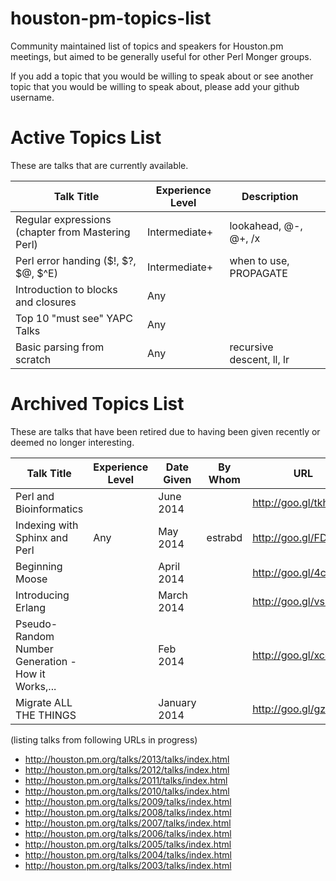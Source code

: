 houston-pm-topics-list
======================

Community maintained list of topics and speakers for Houston.pm meetings, but aimed to be generally useful for other Perl Monger groups.

If you add a topic that you would be willing to speak about or see another topic that you would be willing to speak about, please add your github username.

Active Topics List
==================

These are talks that are currently available.

| Talk Title                                         | Experience Level  | Description                |   |
|----------------------------------------------------|-------------------|----------------------------|---|
| Regular expressions (chapter from Mastering Perl)  | Intermediate+     | lookahead, @-, @+, /x      |   |
| Perl error handing ($!, $?, $@, $^E)               | Intermediate+     | when to use, PROPAGATE     |   |
| Introduction to blocks and closures                | Any               |                            |   |
| Top 10 "must see" YAPC Talks                       | Any               |                            |   | 
| Basic parsing from scratch                         | Any               | recursive descent, ll, lr  |   | 

Archived Topics List
====================

These are talks that have been retired due to having been given recently or deemed no longer interesting.

| Talk Title                                         | Experience Level  | Date Given   | By Whom  | URL                  |
|----------------------------------------------------|-------------------|--------------|----------|----------------------|
| Perl and Bioinformatics                            |                   | June 2014    |          | http://goo.gl/tkhonM |
| Indexing with Sphinx and Perl                      | Any               | May 2014     | estrabd  | http://goo.gl/FDGHSy | 
| Beginning Moose                                    |                   | April 2014   |          | http://goo.gl/4cvQUD |
| Introducing Erlang                                 |                   | March 2014   |          | http://goo.gl/vs7r1u |
| Pseudo-Random Number Generation - How it Works,... |                   | Feb 2014     |          | http://goo.gl/xco53e |
| Migrate ALL THE THINGS                             |                   | January 2014 |          | http://goo.gl/gzGUuV |

(listing talks from following URLs in progress)

   * http://houston.pm.org/talks/2013/talks/index.html
   * http://houston.pm.org/talks/2012/talks/index.html
   * http://houston.pm.org/talks/2011/talks/index.html
   * http://houston.pm.org/talks/2010/talks/index.html
   * http://houston.pm.org/talks/2009/talks/index.html
   * http://houston.pm.org/talks/2008/talks/index.html
   * http://houston.pm.org/talks/2007/talks/index.html
   * http://houston.pm.org/talks/2006/talks/index.html
   * http://houston.pm.org/talks/2005/talks/index.html
   * http://houston.pm.org/talks/2004/talks/index.html
   * http://houston.pm.org/talks/2003/talks/index.html
